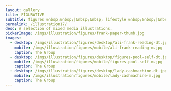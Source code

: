 ```yaml
---
layout: gallery
title: FIGURATIVE
subtitle: figures &nbsp;&nbsp;|&nbsp;&nbsp; lifestyle &nbsp;&nbsp;|&nbsp;&nbsp; stories
permalink: /illustration17/
desc: A selection of mixed media illustrations.
pickerImage: /imgs/illustration/figures/frank-paper-thumb.jpg
images:
  - desktop: /imgs/illustration/figures/desktop/ali-frank-reading-dt.jpg
    mobile: /imgs/illustration/figures/mobile/ali-frank-reading-m.jpg
    caption: The Group
  - desktop: /imgs/illustration/figures/desktop/figures-pool-self-dt.jpg
    mobile: /imgs/illustration/figures/mobile/figures-pool-self-m.jpg
    caption: The Group
  - desktop: /imgs/illustration/figures/desktop/lady-cashmachine-dt.jpg
    mobile: /imgs/illustration/figures/mobile/lady-cashmachine-m.jpg
    caption: The Group
---
```

